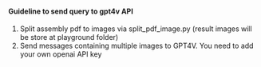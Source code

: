 #### Guideline to send query to gpt4v API

1. Split assembly pdf to images via split_pdf_image.py (result images will be store at playground folder)
2. Send messages containing multiple images to GPT4V. You need to add your own openai API key
